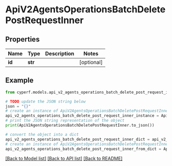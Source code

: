 # ApiV2AgentsOperationsBatchDeletePostRequestInner


## Properties

Name | Type | Description | Notes
------------ | ------------- | ------------- | -------------
**id** | **str** |  | [optional] 

## Example

```python
from cyperf.models.api_v2_agents_operations_batch_delete_post_request_inner import ApiV2AgentsOperationsBatchDeletePostRequestInner

# TODO update the JSON string below
json = "{}"
# create an instance of ApiV2AgentsOperationsBatchDeletePostRequestInner from a JSON string
api_v2_agents_operations_batch_delete_post_request_inner_instance = ApiV2AgentsOperationsBatchDeletePostRequestInner.from_json(json)
# print the JSON string representation of the object
print(ApiV2AgentsOperationsBatchDeletePostRequestInner.to_json())

# convert the object into a dict
api_v2_agents_operations_batch_delete_post_request_inner_dict = api_v2_agents_operations_batch_delete_post_request_inner_instance.to_dict()
# create an instance of ApiV2AgentsOperationsBatchDeletePostRequestInner from a dict
api_v2_agents_operations_batch_delete_post_request_inner_from_dict = ApiV2AgentsOperationsBatchDeletePostRequestInner.from_dict(api_v2_agents_operations_batch_delete_post_request_inner_dict)
```
[[Back to Model list]](../README.md#documentation-for-models) [[Back to API list]](../README.md#documentation-for-api-endpoints) [[Back to README]](../README.md)


